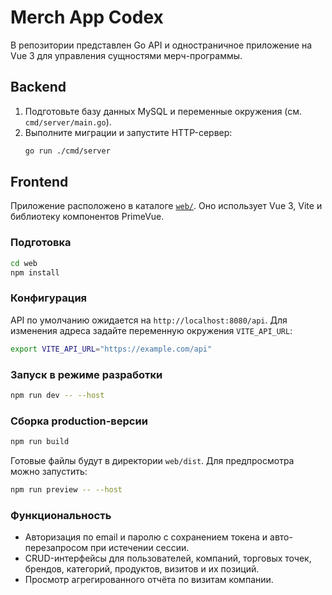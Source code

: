 # Merch App Codex

В репозитории представлен Go API и одностраничное приложение на Vue 3 для управления сущностями мерч-программы.

## Backend

1. Подготовьте базу данных MySQL и переменные окружения (см. `cmd/server/main.go`).
2. Выполните миграции и запустите HTTP-сервер:
   ```bash
   go run ./cmd/server
   ```

## Frontend

Приложение расположено в каталоге [`web/`](web/). Оно использует Vue 3, Vite и библиотеку компонентов PrimeVue.

### Подготовка

```bash
cd web
npm install
```

### Конфигурация

API по умолчанию ожидается на `http://localhost:8080/api`. Для изменения адреса задайте переменную окружения `VITE_API_URL`:

```bash
export VITE_API_URL="https://example.com/api"
```

### Запуск в режиме разработки

```bash
npm run dev -- --host
```

### Сборка production-версии

```bash
npm run build
```

Готовые файлы будут в директории `web/dist`. Для предпросмотра можно запустить:

```bash
npm run preview -- --host
```

### Функциональность

- Авторизация по email и паролю с сохранением токена и авто-перезапросом при истечении сессии.
- CRUD-интерфейсы для пользователей, компаний, торговых точек, брендов, категорий, продуктов, визитов и их позиций.
- Просмотр агрегированного отчёта по визитам компании.
